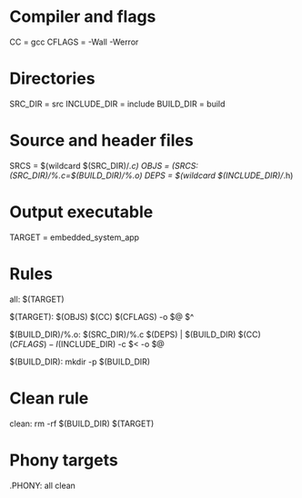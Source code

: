 # Compiler and flags
CC = gcc
CFLAGS = -Wall -Werror

# Directories
SRC_DIR = src
INCLUDE_DIR = include
BUILD_DIR = build

# Source and header files
SRCS = $(wildcard $(SRC_DIR)/*.c)
OBJS = $(SRCS:$(SRC_DIR)/%.c=$(BUILD_DIR)/%.o)
DEPS = $(wildcard $(INCLUDE_DIR)/*.h)

# Output executable
TARGET = embedded_system_app

# Rules
all: $(TARGET)

$(TARGET): $(OBJS)
	$(CC) $(CFLAGS) -o $@ $^

$(BUILD_DIR)/%.o: $(SRC_DIR)/%.c $(DEPS) | $(BUILD_DIR)
	$(CC) $(CFLAGS) -I$(INCLUDE_DIR) -c $< -o $@

$(BUILD_DIR):
	mkdir -p $(BUILD_DIR)

# Clean rule
clean:
	rm -rf $(BUILD_DIR) $(TARGET)

# Phony targets
.PHONY: all clean
